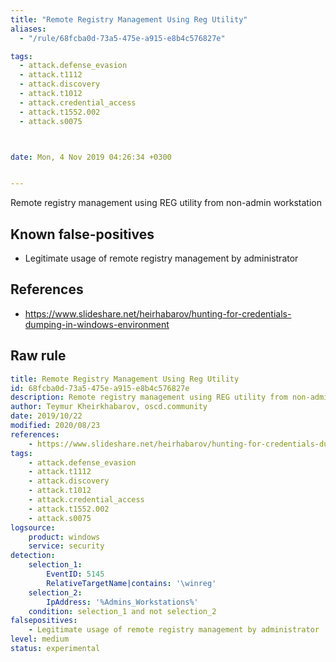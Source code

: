 ```yaml
---
title: "Remote Registry Management Using Reg Utility"
aliases:
  - "/rule/68fcba0d-73a5-475e-a915-e8b4c576827e"

tags:
  - attack.defense_evasion
  - attack.t1112
  - attack.discovery
  - attack.t1012
  - attack.credential_access
  - attack.t1552.002
  - attack.s0075



date: Mon, 4 Nov 2019 04:26:34 +0300


---
```


Remote registry management using REG utility from non-admin workstation

<!--more-->


## Known false-positives

* Legitimate usage of remote registry management by administrator



## References

* https://www.slideshare.net/heirhabarov/hunting-for-credentials-dumping-in-windows-environment


## Raw rule
```yaml
title: Remote Registry Management Using Reg Utility
id: 68fcba0d-73a5-475e-a915-e8b4c576827e
description: Remote registry management using REG utility from non-admin workstation
author: Teymur Kheirkhabarov, oscd.community
date: 2019/10/22
modified: 2020/08/23
references:
    - https://www.slideshare.net/heirhabarov/hunting-for-credentials-dumping-in-windows-environment
tags:
    - attack.defense_evasion
    - attack.t1112
    - attack.discovery
    - attack.t1012
    - attack.credential_access
    - attack.t1552.002
    - attack.s0075
logsource:
    product: windows
    service: security
detection:
    selection_1:
        EventID: 5145
        RelativeTargetName|contains: '\winreg'
    selection_2:
        IpAddress: '%Admins_Workstations%'
    condition: selection_1 and not selection_2
falsepositives:
    - Legitimate usage of remote registry management by administrator
level: medium
status: experimental

```
